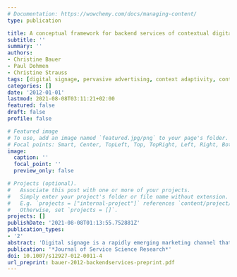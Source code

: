 ```yaml
---
# Documentation: https://wowchemy.com/docs/managing-content/
type: publication

title: A conceptual framework for backend services of contextual digital signage
subtitle: ''
summary: ''
authors:
- Christine Bauer
- Paul Dohmen
- Christine Strauss
tags: [digital signage, pervasive advertising, context adaptivity, context awareness, framework]
categories: []
date: '2012-01-01'
lastmod: 2021-08-08T03:11:21+02:00
featured: false
draft: false
profile: false

# Featured image
# To use, add an image named `featured.jpg/png` to your page's folder.
# Focal points: Smart, Center, TopLeft, Top, TopRight, Left, Right, BottomLeft, Bottom, BottomRight.
image:
  caption: ''
  focal_point: ''
  preview_only: false

# Projects (optional).
#   Associate this post with one or more of your projects.
#   Simply enter your project's folder or file name without extension.
#   E.g. `projects = ["internal-project"]` references `content/project/deep-learning/index.md`.
#   Otherwise, set `projects = []`.
projects: []
publishDate: '2021-08-08T01:13:55.752881Z'
publication_types:
- '2'
abstract: 'Digital signage is a rapidly emerging marketing channel that promises to reach out to consumers at any time and any place. Still, it is a rather novel research field. First empirical studies focused on consumer behavior. At the backend, though, digital signage brings together various market players, all of which with their very own business objectives and expected benefits, where some of which may complement one another and some might be conflicting. In order to tap the full potential of digital signage, the entire range of market players need to be provided with appropriate backend services. In emerging, technology-driven applications such as digital signage there is a vital need for a universally valid, flexible, structuring framework that provides the basis for target-oriented research using a shared conceptualization. In fact, such a framework is essential to enable, yield and foster sustainability in a novel and interdisciplinary research field like digital signage. For this reason, we introduce a cohesive and flexible conceptual framework for contextual digital signage that integrates the entire set of possible market players in their relevant roles, application location categories, strategies and contextualization types of a contextual digital signage system.'
publication: '*Journal of Service Science Research*'
doi: 10.1007/s12927-012-0011-4
url_preprint: bauer-2012-backendservices-preprint.pdf
---
```

